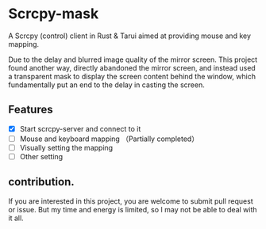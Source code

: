 # Scrcpy-mask

A Scrcpy (control) client in Rust & Tarui aimed at providing mouse and key mapping.

Due to the delay and blurred image quality of the mirror screen. This project found another way, directly abandoned the mirror screen, and instead used a transparent mask to display the screen content behind the window, which fundamentally put an end to the delay in casting the screen.

## Features

- [x] Start scrcpy-server and connect to it
- [ ] Mouse and keyboard mapping （Partially completed）
- [ ] Visually setting the mapping
- [ ] Other setting

## contribution.

If you are interested in this project, you are welcome to submit pull request or issue. But my time and energy is limited, so I may not be able to deal with it all.

